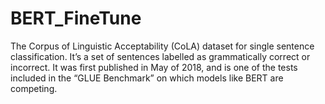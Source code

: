 # BERT_FineTune
The Corpus of Linguistic Acceptability (CoLA) dataset for single sentence classification. It’s a set of sentences labelled as grammatically correct or incorrect. It was first published in May of 2018, and is one of the tests included in the “GLUE Benchmark” on which models like BERT are competing.
